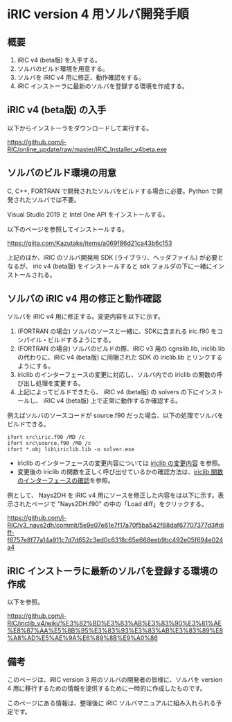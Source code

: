 # iRIC version 4 用ソルバ開発手順

## 概要

1. iRIC v4 (beta版) を入手する。
2. ソルバのビルド環境を用意する。
3. ソルバを iRIC v4 用に修正、動作確認をする。
4. iRIC インストーラに最新のソルバを登録する環境を作成する。

## iRIC v4 (beta版) の入手

以下からインストーラをダウンロードして実行する。

https://github.com/i-RIC/online_update/raw/master/iRIC_Installer_v4beta.exe

## ソルバのビルド環境の用意

C, C++, FORTRAN で開発されたソルバをビルドする場合に必要。Python で開発されたソルバでは不要。

Visual Studio 2019 と Intel One API をインストールする。

以下のページを参照してインストールする。

https://qiita.com/Kazutake/items/a069f86d21ca43b6c153

上記のほか、iRIC のソルバ開発用 SDK (ライブラリ、ヘッダファイル) が必要となるが、 iric v4 (beta版) をインストールすると sdk フォルダの下に一緒にインストールされる。

## ソルバの iRIC v4 用の修正と動作確認

ソルバを iRIC v4 用に修正する。変更内容を以下に示す。

1. (FORTRAN の場合) ソルバのソースと一緒に、SDKに含まれる iric.f90 をコンパイル・ビルドするようにする。
2. (FORTRAN の場合) ソルバのビルドの際、iRIC v3 用の cgnslib.lib, iriclib.lib の代わりに、iRIC v4 (beta版) に同梱された SDK の iriclib.lib とリンクするようにする。
3. iriclib のインターフェースの変更に対応し、ソルバ内での iriclib の関数の呼び出し処理を変更する。
4. 上記によってビルドできたら、 iRIC v4 (beta版) の solvers の下にインストールし、 iRIC v4 (beta版) 上で正常に動作するか確認する。

例えばソルバのソースコードが source.f90 だった場合、以下の処理でソルバをビルドできる。

```
ifort src\iric.f90 /MD /c
ifort src\source.f90 /MD /c
ifort *.obj lib\iriclib.lib -o solver.exe
```

* iriclib のインターフェースの変更内容については [iriclib の変更内容](iriclib_changes.md) を参照。
* 変更後の iriclib の関数を正しく呼び出せているかの確認方法は、[iriclib 関数のインターフェースの確認](iriclib_iface.md)を参照。

例として、 Nays2DH を iRIC v4 用にソースを修正した内容をは以下に示す。表示されたページで "Nays2DH.f90" の中の「Load diff」をクリックする。

https://github.com/i-RIC/v3_nays2dh/commit/5e9e07e61e7f17a70f5ba542f88daf67707377d3#diff-f6757e8f77a14a911c7d7d652c3ed0c6318c65e668eeb9bc492e05f694e024a4

## iRIC インストーラに最新のソルバを登録する環境の作成

以下を参照。

https://github.com/i-RIC/iriclib_v4/wiki/%E3%82%BD%E3%83%AB%E3%83%90%E3%81%AE%E8%87%AA%E5%8B%95%E3%83%93%E3%83%AB%E3%83%89%E8%A8%AD%E5%AE%9A%E6%89%8B%E9%A0%86

## 備考

このページは、iRIC version 3 用のソルバの開発者の皆様に、ソルバを version 4 用に移行するための情報を提供するために一時的に作成したものです。

このページにある情報は、整理後に iRIC ソルバマニュアルに組み入れられる予定です。
